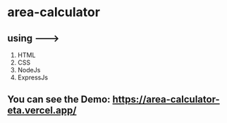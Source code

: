 ﻿# area-calculator
## using --->
 1) HTML
 2) CSS
 3) NodeJs
 4) ExpressJs
## You can see the Demo: https://area-calculator-eta.vercel.app/
